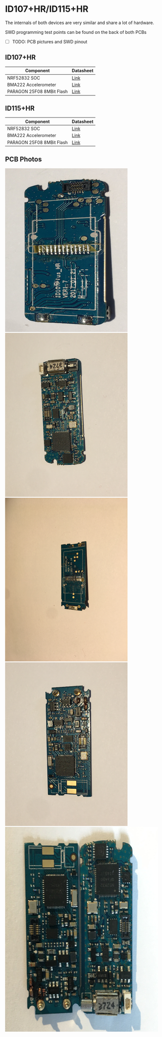 # ID107+HR/ID115+HR
The internals of both devices are very similar and share a lot of hardware.  

SWD programming test points can be found on the back of both PCBs
- [ ] TODO: PCB pictures and SWD pinout
## ID107+HR
| Component | Datasheet |
|-|-|
| NRF52832 SOC | [Link](https://infocenter.nordicsemi.com/pdf/nRF52832_PS_v1.0.pdf) |
| BMA222 Accelerometer | [Link](http://dl.btc.pl/kamami_wa/bma222.pdf) |
| PARAGON 25F08 8MBit Flash | [Link](http://j5d2v7d7.stackpathcdn.com/wp-content/uploads/2018/12/PN25F08-datasheet.pdf) |

## ID115+HR
| Component | Datasheet |
|-|-|
| NRF52832 SOC | [Link](https://infocenter.nordicsemi.com/pdf/nRF52832_PS_v1.0.pdf) |
| BMA222 Accelerometer | [Link](http://dl.btc.pl/kamami_wa/bma222.pdf) |
| PARAGON 25F08 8MBit Flash | [Link](http://j5d2v7d7.stackpathcdn.com/wp-content/uploads/2018/12/PN25F08-datasheet.pdf) |

## PCB Photos

<img src="Images/id107back.JPG" alt=" " width=" 400" />
<img src="Images/id107front.JPG" alt=" " width=" 400" />
<img src="Images/id115back.JPG" alt=" " width=" 400" />
<img src="Images/id115front.JPG" alt=" " width=" 400" />
<img src="Images/comparison107115.JPG" alt=" " width=" 500" />
